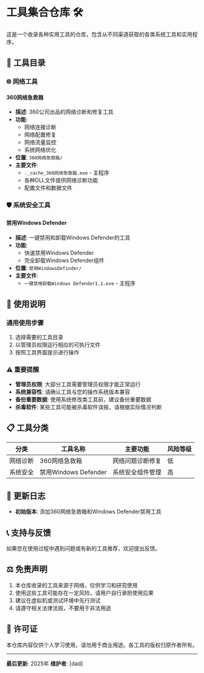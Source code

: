 # 工具集合仓库 🛠️

这是一个收录各种实用工具的仓库，包含从不同渠道获取的各类系统工具和实用程序。

## 📁 工具目录

### 🌐 网络工具

#### 360网络急救箱
- **描述**: 360公司出品的网络诊断和修复工具
- **功能**: 
  - 网络连接诊断
  - 网络配置修复
  - 网络流量监控
  - 系统网络优化
- **位置**: `360网络急救箱/`
- **主要文件**:
  - `._cache_360网络急救箱.exe` - 主程序
  - 各种DLL文件提供网络诊断功能
  - 配置文件和数据文件

### 🛡️ 系统安全工具

#### 禁用Windows Defender
- **描述**: 一键禁用和卸载Windows Defender的工具
- **功能**: 
  - 快速禁用Windows Defender
  - 完全卸载Windows Defender组件
- **位置**: `禁用WindowsDefinder/`
- **主要文件**:
  - `一键禁用卸载Windows Defender1.1.exe` - 主程序

## 🚀 使用说明

### 通用使用步骤
1. 选择需要的工具目录
2. 以管理员权限运行相应的可执行文件
3. 按照工具界面提示进行操作

### ⚠️ 重要提醒
- **管理员权限**: 大部分工具需要管理员权限才能正常运行
- **系统兼容性**: 请确认工具与您的操作系统版本兼容
- **备份重要数据**: 使用系统修改类工具前，建议备份重要数据
- **杀毒软件**: 某些工具可能被杀毒软件误报，请根据实际情况判断

## 📋 工具分类

| 分类 | 工具名称 | 主要功能 | 风险等级 |
|------|----------|----------|----------|
| 网络诊断 | 360网络急救箱 | 网络问题诊断修复 | 低 |
| 系统安全 | 禁用Windows Defender | 系统安全组件管理 | 高 |

## 🔄 更新日志

- **初始版本**: 添加360网络急救箱和Windows Defender禁用工具

## 📞 支持与反馈

如果您在使用过程中遇到问题或有新的工具推荐，欢迎提出反馈。

## ⚖️ 免责声明

1. 本仓库收录的工具来源于网络，仅供学习和研究使用
2. 使用这些工具可能存在一定风险，请用户自行承担使用后果
3. 建议在虚拟机或测试环境中先行测试
4. 请遵守相关法律法规，不要用于非法用途

## 📝 许可证

本仓库内容仅供个人学习使用，请勿用于商业用途。各工具的版权归原作者所有。

---

**最后更新**: 2025年
**维护者**: [dad]